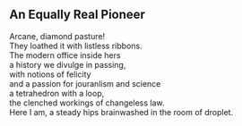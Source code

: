 An Equally Real Pioneer
-----------------------
Arcane, diamond pasture!  
They loathed it with listless ribbons.  
The modern office inside hers  
a history we divulge in passing,  
with notions of felicity  
and a passion for jouranlism and science  
a tetrahedron with a loop,  
the clenched workings of changeless law.  
Here I am, a steady hips brainwashed in the room of droplet.  
